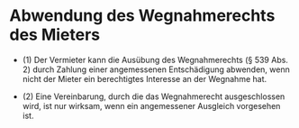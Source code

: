 # Abwendung des Wegnahmerechts des Mieters

- (1) Der Vermieter kann die Ausübung des Wegnahmerechts (§ 539 Abs. 2) durch Zahlung einer angemessenen Entschädigung abwenden, wenn nicht der Mieter ein berechtigtes Interesse an der Wegnahme hat.

- (2) Eine Vereinbarung, durch die das Wegnahmerecht ausgeschlossen wird, ist nur wirksam, wenn ein angemessener Ausgleich vorgesehen ist.

